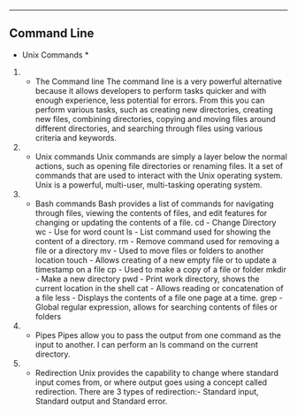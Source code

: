 ------------
Command Line
------------




* Unix Commands *

1) - The Command line
The command line is a very powerful alternative because it allows developers to perform tasks quicker and with enough experience, less potential for errors. From this you can perform various tasks, such as creating new directories, creating new files, combining directories, copying and moving files around different directories, and searching through files using various criteria and keywords. 

2) - Unix commands
Unix commands are simply a layer below the normal actions, such as opening file directories or renaming files. It a set of commands that are used to interact with the Unix operating system. Unix is a powerful, multi-user, multi-tasking operating system.

3) - Bash commands
Bash provides a list of commands for navigating through files, viewing the contents of files, and edit features for changing or updating the contents of a file.
cd - Change Directory
wc - Use for word count 
ls - List command used for showing the content of a directory.
rm - Remove command used for removing a file or a directory
mv - Used to move files or folders to another location
touch - Allows creating of a new empty file or to update a timestamp on a file
cp - Used to make a copy of a file or folder
mkdir - Make a new directory
pwd - Print work directory, shows the current location in the shell
cat - Allows reading or concatenation of a file
less - Displays the contents of a file one page at a time.
grep - Global regular expression, allows for searching contents of files or folders

4) - Pipes
Pipes allow you to pass the output from one command as the input to another. I can perform an ls command on the current directory. 

5) - Redirection
Unix provides the capability to change where standard input comes from, or where output goes using a concept called redirection.
There are 3 types of redirection:- Standard input, Standard output and Standard error.